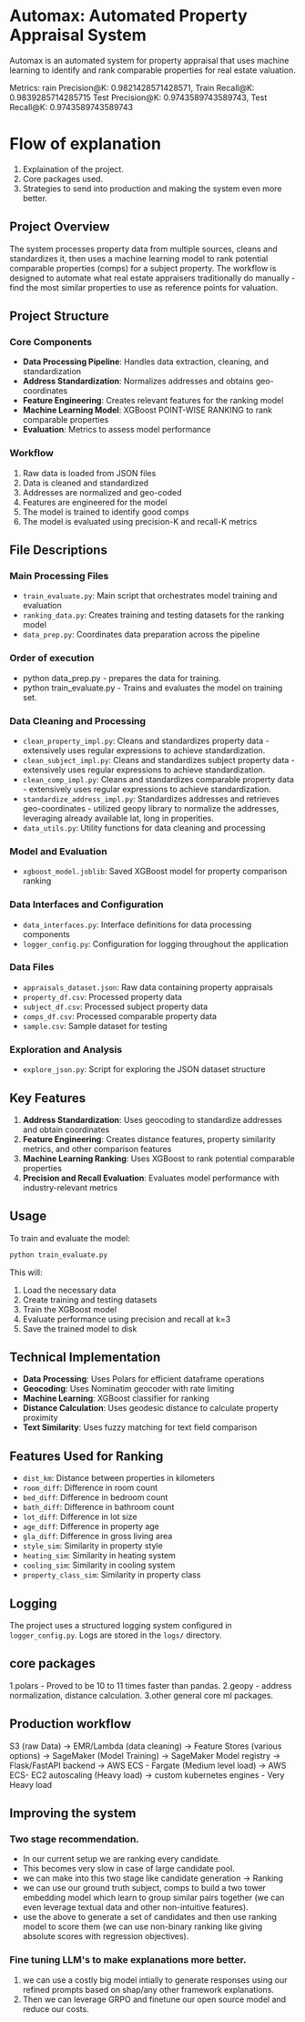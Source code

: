# Automax: Automated Property Appraisal System

Automax is an automated system for property appraisal that uses machine learning to identify and rank comparable properties for real estate valuation.

Metrics:
rain Precision@K: 0.9821428571428571, Train Recall@K: 0.9839285714285715
Test Precision@K: 0.9743589743589743, Test Recall@K: 0.9743589743589743

# Flow of explanation

1. Explaination of the project.
2. Core packages used.
3. Strategies to send into production and making the system even more better.

## Project Overview

The system processes property data from multiple sources, cleans and standardizes it, then uses a machine learning model to rank potential comparable properties (comps) for a subject property. The workflow is designed to automate what real estate appraisers traditionally do manually - find the most similar properties to use as reference points for valuation.

## Project Structure

### Core Components

- **Data Processing Pipeline**: Handles data extraction, cleaning, and standardization
- **Address Standardization**: Normalizes addresses and obtains geo-coordinates
- **Feature Engineering**: Creates relevant features for the ranking model
- **Machine Learning Model**: XGBoost POINT-WISE RANKING to rank comparable properties
- **Evaluation**: Metrics to assess model performance

### Workflow

1. Raw data is loaded from JSON files
2. Data is cleaned and standardized
3. Addresses are normalized and geo-coded
4. Features are engineered for the model
5. The model is trained to identify good comps
6. The model is evaluated using precision-K and recall-K metrics

## File Descriptions

### Main Processing Files

- `train_evaluate.py`: Main script that orchestrates model training and evaluation
- `ranking_data.py`: Creates training and testing datasets for the ranking model
- `data_prep.py`: Coordinates data preparation across the pipeline

### Order of execution

- python data_prep.py - prepares the data for training.
- python train_evaluate.py - Trains and evaluates the model on training set.

### Data Cleaning and Processing

- `clean_property_impl.py`: Cleans and standardizes property data - extensively uses regular expressions to achieve standardization.
- `clean_subject_impl.py`: Cleans and standardizes subject property data - extensively uses regular expressions to achieve standardization.
- `clean_comp_impl.py`: Cleans and standardizes comparable property data - extensively uses regular expressions to achieve standardization.
- `standardize_address_impl.py`: Standardizes addresses and retrieves geo-coordinates - utilized geopy library to normalize the addresses, leveraging already available lat, long in properities.
- `data_utils.py`: Utility functions for data cleaning and processing

### Model and Evaluation

- `xgboost_model.joblib`: Saved XGBoost model for property comparison ranking

### Data Interfaces and Configuration

- `data_interfaces.py`: Interface definitions for data processing components
- `logger_config.py`: Configuration for logging throughout the application

### Data Files

- `appraisals_dataset.json`: Raw data containing property appraisals
- `property_df.csv`: Processed property data
- `subject_df.csv`: Processed subject property data
- `comps_df.csv`: Processed comparable property data
- `sample.csv`: Sample dataset for testing

### Exploration and Analysis

- `explore_json.py`: Script for exploring the JSON dataset structure

## Key Features

1. **Address Standardization**: Uses geocoding to standardize addresses and obtain coordinates
2. **Feature Engineering**: Creates distance features, property similarity metrics, and other comparison features
3. **Machine Learning Ranking**: Uses XGBoost to rank potential comparable properties
4. **Precision and Recall Evaluation**: Evaluates model performance with industry-relevant metrics

## Usage

To train and evaluate the model:

```bash
python train_evaluate.py
```

This will:

1. Load the necessary data
2. Create training and testing datasets
3. Train the XGBoost model
4. Evaluate performance using precision and recall at k=3
5. Save the trained model to disk

## Technical Implementation

- **Data Processing**: Uses Polars for efficient dataframe operations
- **Geocoding**: Uses Nominatim geocoder with rate limiting
- **Machine Learning**: XGBoost classifier for ranking
- **Distance Calculation**: Uses geodesic distance to calculate property proximity
- **Text Similarity**: Uses fuzzy matching for text field comparison

## Features Used for Ranking

- `dist_km`: Distance between properties in kilometers
- `room_diff`: Difference in room count
- `bed_diff`: Difference in bedroom count
- `bath_diff`: Difference in bathroom count
- `lot_diff`: Difference in lot size
- `age_diff`: Difference in property age
- `gla_diff`: Difference in gross living area
- `style_sim`: Similarity in property style
- `heating_sim`: Similarity in heating system
- `cooling_sim`: Similarity in cooling system
- `property_class_sim`: Similarity in property class

## Logging

The project uses a structured logging system configured in `logger_config.py`. Logs are stored in the `logs/` directory.

## core packages

1.polars - Proved to be 10 to 11 times faster than pandas.
2.geopy - address normalization, distance calculation.
3.other general core ml packages.

## Production workflow

S3 (raw Data) -> EMR/Lambda (data cleaning) -> Feature Stores (various options) -> SageMaker (Model Training) -> SageMaker Model registry -> Flask/FastAPI backend -> AWS ECS - Fargate (Medium level load) -> AWS ECS- EC2 autoscaling (Heavy load) -> custom kubernetes engines - Very Heavy load

## Improving the system

### Two stage recommendation.

- In our current setup we are ranking every candidate.
- This becomes very slow in case of large candidate pool.
- we can make into this two stage like candidate generation -> Ranking
- we can use our ground truth subject, comps to build a two tower embedding model which learn to group similar pairs together (we can even leverage textual data and other non-intuitive features).
- use the above to generate a set of candidates and then use ranking model to score them (we can use non-binary ranking like giving absolute scores with regression objectives).

### Fine tuning LLM's to make explanations more better.

1. we can use a costly big model intially to generate responses using our refined prompts based on shap/any other framework explanations.
2. Then we can leverage GRPO and finetune our open source model and reduce our costs.
